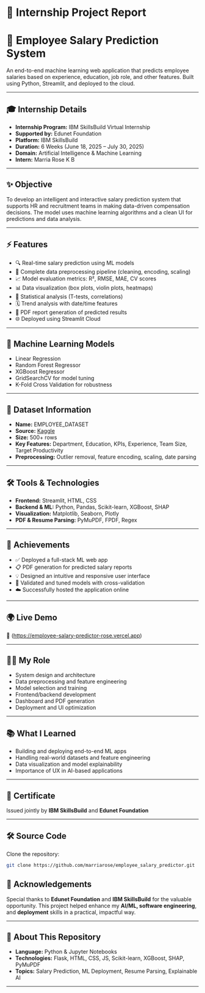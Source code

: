 
# 💼 **Internship Project Report**

# 🌟 Employee Salary Prediction System

An end-to-end machine learning web application that predicts employee salaries based on experience, education, job role, and other features. Built using Python, Streamlit, and deployed to the cloud.

---

## 🎓 Internship Details

- **Internship Program:** IBM SkillsBuild Virtual Internship  
- **Supported by:** Edunet Foundation  
- **Platform:** IBM SkillsBuild  
- **Duration:** 6 Weeks (June 18, 2025 – July 30, 2025)  
- **Domain:** Artificial Intelligence & Machine Learning  
- **Intern:** Marria Rose K B  

---

## ✨ Objective

To develop an intelligent and interactive salary prediction system that supports HR and recruitment teams in making data-driven compensation decisions. The model uses machine learning algorithms and a clean UI for predictions and data analysis.

---

## ⚡ Features

- 🔍 Real-time salary prediction using ML models  
- 🧼 Complete data preprocessing pipeline (cleaning, encoding, scaling)  
- 📈 Model evaluation metrics: R², RMSE, MAE, CV scores  
- 📊 Data visualization (box plots, violin plots, heatmaps)  
- 🧪 Statistical analysis (T-tests, correlations)  
- 🗓 Trend analysis with date/time features  
- 📅 PDF report generation of predicted results  
- 🌐 Deployed using Streamlit Cloud  

---

## 🤖 Machine Learning Models

- Linear Regression  
- Random Forest Regressor  
- XGBoost Regressor  
- GridSearchCV for model tuning  
- K-Fold Cross Validation for robustness  

---

## 📁 Dataset Information

- **Name:** EMPLOYEE_DATASET  
- **Source:** [Kaggle](https://www.kaggle.com/)  
- **Size:** 500+ rows  
- **Key Features:** Department, Education, KPIs, Experience, Team Size, Target Productivity  
- **Preprocessing:** Outlier removal, feature encoding, scaling, date parsing  

---

## 🛠️ Tools & Technologies

- **Frontend:** Streamlit, HTML, CSS  
- **Backend & ML:** Python, Pandas, Scikit-learn, XGBoost, SHAP  
- **Visualization:** Matplotlib, Seaborn, Plotly  
- **PDF & Resume Parsing:** PyMuPDF, FPDF, Regex  

---


## 🎯 Achievements

- ✅ Deployed a full-stack ML web app  
- 📋 PDF generation for predicted salary reports  
- 💡 Designed an intuitive and responsive user interface  
- 🧠 Validated and tuned models with cross-validation  
- ☁️ Successfully hosted the application online  

---

## 🌍 Live Demo

🔗 (https://employee-salary-predictor-rose.vercel.app)

---

## 👩‍💻 My Role

- System design and architecture  
- Data preprocessing and feature engineering  
- Model selection and training  
- Frontend/backend development  
- Dashboard and PDF generation  
- Deployment and UI optimization  

---

## 📚 What I Learned

- Building and deploying end-to-end ML apps  
- Handling real-world datasets and feature engineering  
- Data visualization and model explainability  
- Importance of UX in AI-based applications  

---

## 🏅 Certificate

Issued jointly by **IBM SkillsBuild** and **Edunet Foundation**

---

## 🛠️ Source Code

Clone the repository:

```bash
git clone https://github.com/marriarose/employee_salary_predictor.git

```

## 🙌 **Acknowledgements**

Special thanks to **Edunet Foundation** and **IBM SkillsBuild** for the valuable opportunity.
This project helped enhance my **AI/ML, software engineering**, and **deployment** skills in a practical, impactful way.

---

## 📘 **About This Repository**

* **Language:** Python & Jupyter Notebooks
* **Technologies:** Flask, HTML, CSS, JS, Scikit-learn, XGBoost, SHAP, PyMuPDF
* **Topics:** Salary Prediction, ML Deployment, Resume Parsing, Explainable AI

---
